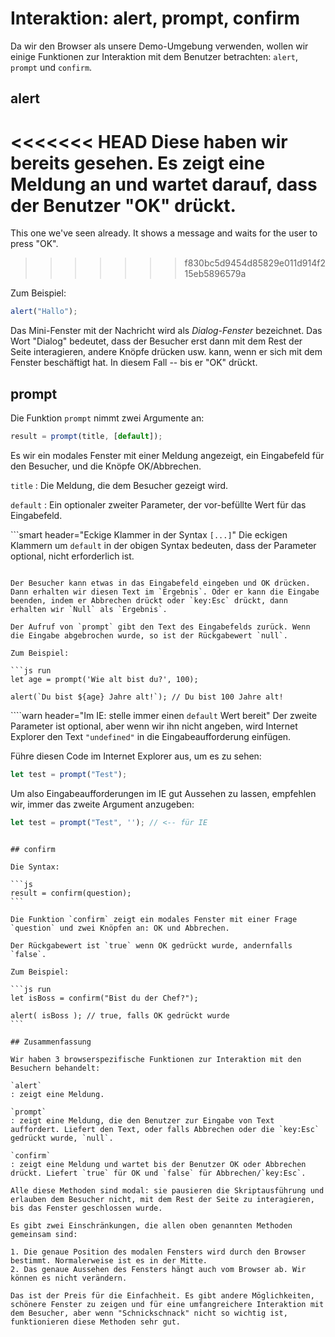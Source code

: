 # Interaktion: alert, prompt, confirm

Da wir den Browser als unsere Demo-Umgebung verwenden, wollen wir einige Funktionen zur Interaktion mit dem Benutzer betrachten: `alert`, `prompt` und `confirm`.

## alert

<<<<<<< HEAD
Diese haben wir bereits gesehen. Es zeigt eine Meldung an und wartet darauf, dass der Benutzer "OK" drückt.
=======
This one we've seen already. It shows a message and waits for the user to press "OK".
>>>>>>> f830bc5d9454d85829e011d914f215eb5896579a

Zum Beispiel:

```js run
alert("Hallo");
```

Das Mini-Fenster mit der Nachricht wird als *Dialog-Fenster* bezeichnet. Das Wort "Dialog" bedeutet, dass der Besucher erst dann mit dem Rest der Seite interagieren, andere Knöpfe drücken usw. kann, wenn er sich mit dem Fenster beschäftigt hat. In diesem Fall -- bis er "OK" drückt.

## prompt

Die Funktion `prompt` nimmt zwei Argumente an:

```js no-beautify
result = prompt(title, [default]);
```

Es wir ein modales Fenster mit einer Meldung angezeigt, ein Eingabefeld für den Besucher, und die Knöpfe OK/Abbrechen.

`title`
: Die Meldung, die dem Besucher gezeigt wird.

`default`
: Ein optionaler zweiter Parameter, der vor-befüllte Wert für das Eingabefeld.

```smart header="Eckige Klammer in der Syntax `[...]`"
Die eckigen Klammern um `default` in der obigen Syntax bedeuten, dass der Parameter optional, nicht erforderlich ist.
```

Der Besucher kann etwas in das Eingabefeld eingeben und OK drücken. Dann erhalten wir diesen Text im `Ergebnis`. Oder er kann die Eingabe beenden, indem er Abbrechen drückt oder `key:Esc` drückt, dann erhalten wir `Null` als `Ergebnis`.

Der Aufruf von `prompt` gibt den Text des Eingabefelds zurück. Wenn die Eingabe abgebrochen wurde, so ist der Rückgabewert `null`.

Zum Beispiel:

```js run
let age = prompt('Wie alt bist du?', 100);

alert(`Du bist ${age} Jahre alt!`); // Du bist 100 Jahre alt!
```

````warn header="Im IE: stelle immer einen `default` Wert bereit"
Der zweite Parameter ist optional, aber wenn wir ihn nicht angeben, wird Internet Explorer den Text `"undefined"` in die Eingabeaufforderung einfügen.

Führe diesen Code im Internet Explorer aus, um es zu sehen:

```js run
let test = prompt("Test");
```

Um also Eingabeaufforderungen im IE gut Aussehen zu lassen, empfehlen wir, immer das zweite Argument anzugeben:

```js run
let test = prompt("Test", ''); // <-- für IE
```
````

## confirm

Die Syntax:

```js
result = confirm(question);
```

Die Funktion `confirm` zeigt ein modales Fenster mit einer Frage `question` und zwei Knöpfen an: OK und Abbrechen.

Der Rückgabewert ist `true` wenn OK gedrückt wurde, andernfalls `false`.

Zum Beispiel:

```js run
let isBoss = confirm("Bist du der Chef?");

alert( isBoss ); // true, falls OK gedrückt wurde
```

## Zusammenfassung

Wir haben 3 browserspezifische Funktionen zur Interaktion mit den Besuchern behandelt:

`alert`
: zeigt eine Meldung.

`prompt`
: zeigt eine Meldung, die den Benutzer zur Eingabe von Text auffordert. Liefert den Text, oder falls Abbrechen oder die `key:Esc` gedrückt wurde, `null`.

`confirm`
: zeigt eine Meldung und wartet bis der Benutzer OK oder Abbrechen drückt. Liefert `true` für OK und `false` für Abbrechen/`key:Esc`.

Alle diese Methoden sind modal: sie pausieren die Skriptausführung und erlauben dem Besucher nicht, mit dem Rest der Seite zu interagieren, bis das Fenster geschlossen wurde.

Es gibt zwei Einschränkungen, die allen oben genannten Methoden gemeinsam sind:

1. Die genaue Position des modalen Fensters wird durch den Browser bestimmt. Normalerweise ist es in der Mitte.
2. Das genaue Aussehen des Fensters hängt auch vom Browser ab. Wir können es nicht verändern.

Das ist der Preis für die Einfachheit. Es gibt andere Möglichkeiten, schönere Fenster zu zeigen und für eine umfangreichere Interaktion mit dem Besucher, aber wenn "Schnickschnack" nicht so wichtig ist, funktionieren diese Methoden sehr gut.

